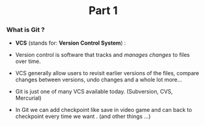 <h1 align="center">Part 1</h1>

### What is Git ? 
*  **VCS** (stands for: **Version Control System**) :
	
* Version control is software that tracks and *manages changes* to files over time.
	
* VCS generally allow users to revisit earlier versions of the files, compare changes between versions, undo changes and a whole lot more...
	
* Git is just one of many VCS available today. (Subversion, CVS, Mercurial)
	
* In Git we can add checkpoint like save in video game and can back to checkpoint every time we want . (and other things ...)
# 
